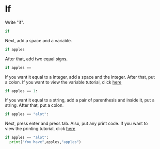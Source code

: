 # If

Write "if".

```python
if
```

Next, add a space and a variable.

```python
if apples
```

After that, add two equal signs.

```python
if apples ==
```

If you want it equal to a integer, add a space and the integer. After that, put a colon. If you want to view the variable tutorial, click [here](https://github.com/codingtutorials/Python/blob/master/Tutorials/Variables.md)

```python
if apples == 1:
```

If you want it equal to a string, add a pair of parenthesis and inside it, put a string. After that, put a colon.

```python
if apples == "alot":
```

Next, press enter and press tab. Also, put any print code. If you want to view the printing tutorial, click [here](https://github.com/codingtutorials/Python/blob/master/Tutorials/Print.md)

```python
if apples == "alot":
  print("You have",apples,"apples")
```
